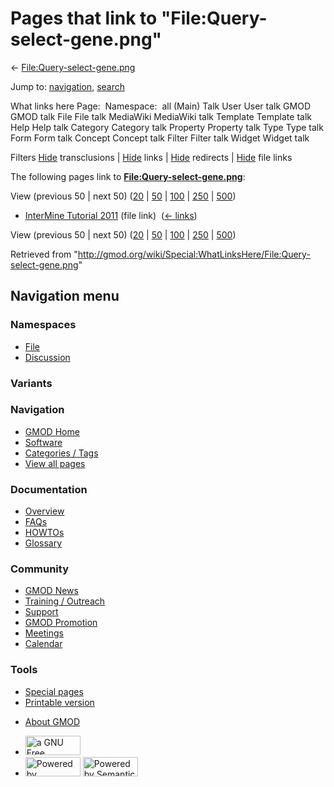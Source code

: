 <div id="mw-page-base" class="noprint">

</div>

<div id="mw-head-base" class="noprint">

</div>

<div id="content" class="mw-body" role="main">

<span id="top"></span>

<div id="mw-js-message" style="display:none;">

</div>



# <span dir="auto">Pages that link to "File:Query-select-gene.png"</span>

<div id="bodyContent">

<div id="contentSub">

←
[File:Query-select-gene.png](/wiki/File:Query-select-gene.png "File:Query-select-gene.png")

</div>

<div id="jump-to-nav" class="mw-jump">

Jump to: [navigation](#mw-navigation), [search](#p-search)

</div>

<div id="mw-content-text">

What links here Page:  Namespace:  all (Main) Talk User User talk GMOD
GMOD talk File File talk MediaWiki MediaWiki talk Template Template talk
Help Help talk Category Category talk Property Property talk Type Type
talk Form Form talk Concept Concept talk Filter Filter talk Widget
Widget talk

Filters
[Hide](/mediawiki/index.php?title=Special:WhatLinksHere/File:Query-select-gene.png&hidetrans=1 "Special:WhatLinksHere/File:Query-select-gene.png")
transclusions \|
[Hide](/mediawiki/index.php?title=Special:WhatLinksHere/File:Query-select-gene.png&hidelinks=1 "Special:WhatLinksHere/File:Query-select-gene.png")
links \|
[Hide](/mediawiki/index.php?title=Special:WhatLinksHere/File:Query-select-gene.png&hideredirs=1 "Special:WhatLinksHere/File:Query-select-gene.png")
redirects \|
[Hide](/mediawiki/index.php?title=Special:WhatLinksHere/File:Query-select-gene.png&hideimages=1 "Special:WhatLinksHere/File:Query-select-gene.png")
file links

The following pages link to
**[File:Query-select-gene.png](/wiki/File:Query-select-gene.png "File:Query-select-gene.png")**:

View (previous 50 \| next 50)
([20](/mediawiki/index.php?title=Special:WhatLinksHere/File:Query-select-gene.png&limit=20 "Special:WhatLinksHere/File:Query-select-gene.png")
\|
[50](/mediawiki/index.php?title=Special:WhatLinksHere/File:Query-select-gene.png&limit=50 "Special:WhatLinksHere/File:Query-select-gene.png")
\|
[100](/mediawiki/index.php?title=Special:WhatLinksHere/File:Query-select-gene.png&limit=100 "Special:WhatLinksHere/File:Query-select-gene.png")
\|
[250](/mediawiki/index.php?title=Special:WhatLinksHere/File:Query-select-gene.png&limit=250 "Special:WhatLinksHere/File:Query-select-gene.png")
\|
[500](/mediawiki/index.php?title=Special:WhatLinksHere/File:Query-select-gene.png&limit=500 "Special:WhatLinksHere/File:Query-select-gene.png"))

- [InterMine Tutorial
  2011](/wiki/InterMine_Tutorial_2011 "InterMine Tutorial 2011") (file
  link) ‎ <span class="mw-whatlinkshere-tools">([←
  links](/mediawiki/index.php?title=Special:WhatLinksHere&target=InterMine+Tutorial+2011 "Special:WhatLinksHere"))</span>

View (previous 50 \| next 50)
([20](/mediawiki/index.php?title=Special:WhatLinksHere/File:Query-select-gene.png&limit=20 "Special:WhatLinksHere/File:Query-select-gene.png")
\|
[50](/mediawiki/index.php?title=Special:WhatLinksHere/File:Query-select-gene.png&limit=50 "Special:WhatLinksHere/File:Query-select-gene.png")
\|
[100](/mediawiki/index.php?title=Special:WhatLinksHere/File:Query-select-gene.png&limit=100 "Special:WhatLinksHere/File:Query-select-gene.png")
\|
[250](/mediawiki/index.php?title=Special:WhatLinksHere/File:Query-select-gene.png&limit=250 "Special:WhatLinksHere/File:Query-select-gene.png")
\|
[500](/mediawiki/index.php?title=Special:WhatLinksHere/File:Query-select-gene.png&limit=500 "Special:WhatLinksHere/File:Query-select-gene.png"))

</div>

<div class="printfooter">

Retrieved from
"<http://gmod.org/wiki/Special:WhatLinksHere/File:Query-select-gene.png>"

</div>

<div id="catlinks" class="catlinks catlinks-allhidden">

</div>

<div class="visualClear">

</div>

</div>

</div>

<div id="mw-navigation">

## Navigation menu

<div id="mw-head">



<div id="left-navigation">

<div id="p-namespaces" class="vectorTabs" role="navigation"
aria-labelledby="p-namespaces-label">

### Namespaces

- <span id="ca-nstab-image"><a href="/wiki/File:Query-select-gene.png" accesskey="c"
  title="View the file page [c]">File</a></span>
- <span id="ca-talk"><a
  href="/mediawiki/index.php?title=File_talk:Query-select-gene.png&amp;action=edit&amp;redlink=1"
  accesskey="t"
  title="Discussion about the content page [t]">Discussion</a></span>

</div>

<div id="p-variants" class="vectorMenu emptyPortlet" role="navigation"
aria-labelledby="p-variants-label">

### 

### Variants[](#)

<div class="menu">

</div>

</div>

</div>

<div id="right-navigation">





</div>



</div>

</div>

</div>

<div id="mw-panel">

<div id="p-logo" role="banner">

<a href="/wiki/Main_Page"
style="background-image: url(http://gmod.org/images/GMOD-cogs.png);"
title="Visit the main page"></a>

</div>

<div id="p-Navigation" class="portal" role="navigation"
aria-labelledby="p-Navigation-label">

### Navigation

<div class="body">

- <span id="n-GMOD-Home">[GMOD Home](/wiki/Main_Page)</span>
- <span id="n-Software">[Software](/wiki/GMOD_Components)</span>
- <span id="n-Categories-.2F-Tags">[Categories /
  Tags](/wiki/Categories)</span>
- <span id="n-View-all-pages">[View all
  pages](/wiki/Special:AllPages)</span>

</div>

</div>

<div id="p-Documentation" class="portal" role="navigation"
aria-labelledby="p-Documentation-label">

### Documentation

<div class="body">

- <span id="n-Overview">[Overview](/wiki/Overview)</span>
- <span id="n-FAQs">[FAQs](/wiki/Category:FAQ)</span>
- <span id="n-HOWTOs">[HOWTOs](/wiki/Category:HOWTO)</span>
- <span id="n-Glossary">[Glossary](/wiki/Glossary)</span>

</div>

</div>

<div id="p-Community" class="portal" role="navigation"
aria-labelledby="p-Community-label">

### Community

<div class="body">

- <span id="n-GMOD-News">[GMOD News](/wiki/GMOD_News)</span>
- <span id="n-Training-.2F-Outreach">[Training /
  Outreach](/wiki/Training_and_Outreach)</span>
- <span id="n-Support">[Support](/wiki/Support)</span>
- <span id="n-GMOD-Promotion">[GMOD
  Promotion](/wiki/GMOD_Promotion)</span>
- <span id="n-Meetings">[Meetings](/wiki/Meetings)</span>
- <span id="n-Calendar">[Calendar](/wiki/Calendar)</span>

</div>

</div>

<div id="p-tb" class="portal" role="navigation"
aria-labelledby="p-tb-label">

### Tools

<div class="body">

- <span id="t-specialpages"><a href="/wiki/Special:SpecialPages" accesskey="q"
  title="A list of all special pages [q]">Special pages</a></span>
- <span id="t-print"><a
  href="/mediawiki/index.php?title=Special:WhatLinksHere/File:Query-select-gene.png&amp;printable=yes"
  rel="alternate" accesskey="p"
  title="Printable version of this page [p]">Printable version</a></span>

</div>

</div>

</div>

</div>

<div id="footer" role="contentinfo">

- <span id="footer-places-about">[About
  GMOD](/wiki/GMOD:About "GMOD:About")</span>

<!-- -->

- <span id="footer-copyrightico">[<img src="http://www.gnu.org/graphics/gfdl-logo-small.png" width="88"
  height="31" alt="a GNU Free Documentation License" />](http://www.gnu.org/licenses/fdl-1.3.html)</span>
- <span id="footer-poweredbyico">[<img src="/mediawiki/skins/common/images/poweredby_mediawiki_88x31.png"
  width="88" height="31" alt="Powered by MediaWiki" />](//www.mediawiki.org/)
  [<img
  src="/mediawiki/extensions/SemanticMediaWiki/includes/../resources/images/smw_button.png"
  width="88" height="31" alt="Powered by Semantic MediaWiki" />](https://www.semantic-mediawiki.org/wiki/Semantic_MediaWiki)</span>

<div style="clear:both">

</div>

</div>
